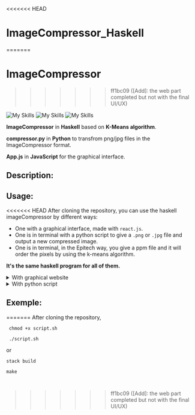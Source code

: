 <<<<<<< HEAD
# ImageCompressor_Haskell
=======
# ImageCompressor

>>>>>>> ff1bc09 ([Add]: the web part completed but not with the final UI/UX)

![My Skills](https://skillicons.dev/icons?i=haskell)
![My Skills](https://skillicons.dev/icons?i=python)
![My Skills](https://skillicons.dev/icons?i=javascript)
<br/>

__ImageCompressor__ in __Haskell__ based on __K-Means algorithm__.

__compressor.py__ in __Python__ to transfrom png/jpg files in the ImageCompressor format.

__App.js__ in __JavaScript__ for the graphical interface.

## Description:


## Usage:

<<<<<<< HEAD
After cloning the repository, you can use the haskell imageCompressor by different ways:
- One with a graphical interface, made with `react.js`.
- One is in terminal with a python script to give a `.png` or `.jpg` file and output a new compressed image.
- One is in terminal, in the Epitech way, you give a ppm file and it will order the pixels by using the k-means algorithm.

__It's the same haskell program for all of them.__

<details>
<summary>With graphical website</summary>
</br>

If it's not already made:  `chmod +x script.sh`

The script will start a server on port 5000 and start the react web site on port 3000: `./script.sh`

You will normaly be redirected in website on port 3000. If not, go on it by hand.`http://localhost:3000`

There you can browse a `.png` or `.jpg` file and play with the cursors. The number of clusters is the number of colors you will have on your compressed picture. The degree is the intensity of the research.

</details>

<details>
<summary>With python script</summary>
</br>

</details>

## Exemple:
=======
After cloning the repository,

` chmod +x script.sh`

` ./script.sh`

or 

` stack build `

` make `

`  `
>>>>>>> ff1bc09 ([Add]: the web part completed but not with the final UI/UX)
